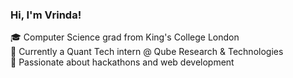 ### Hi, I'm Vrinda!
🎓 Computer Science grad from King's College London <br>
💚 Currently a Quant Tech intern @ Qube Research & Technologies <br>
🌱 Passionate about hackathons and web development <br>

<!--
**Vrinda-chopra/Vrinda-chopra** is a ✨ _special_ ✨ repository because its `README.md` (this file) appears on your GitHub profile.

Here are some ideas to get you started:

-  I’m currently working on ...
-  I’m currently learning ...
- 👯 I’m looking to collaborate on ...
- 🤔 I’m looking for help with ...
- 💬 Ask me about ...
-  How to reach me: ...
- 😄 Pronouns: ...
- ⚡ Fun fact: ...
-->
